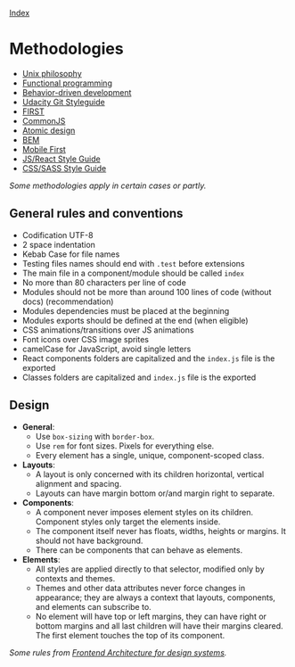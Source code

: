 [Index](./)

# Methodologies

- [Unix philosophy](https://en.wikipedia.org/wiki/Unix_philosophy)
- [Functional programming](https://en.wikipedia.org/wiki/Functional_programming)
- [Behavior-driven development](https://en.wikipedia.org/wiki/Behavior-driven_development)
- [Udacity Git Styleguide](http://udacity.github.io/git-styleguide)
- [FIRST](https://addyosmani.com/first)
- [CommonJS](http://commonjs.org)
- [Atomic design](http://atomicdesign.bradfrost.com)
- [BEM](https://en.bem.info)
- [Mobile First](http://zurb.com/word/mobile-first)
- [JS/React Style Guide](https://github.com/airbnb/javascript)
- [CSS/SASS Style Guide](https://github.com/airbnb/css)

_Some methodologies apply in certain cases or partly._

## General rules and conventions

- Codification UTF-8
- 2 space indentation
- Kebab Case for file names
- Testing files names should end with `.test` before extensions
- The main file in a component/module should be called `index`
- No more than 80 characters per line of code
- Modules should not be more than around 100 lines of code (without docs) (recommendation)
- Modules dependencies must be placed at the beginning
- Modules exports should be defined at the end (when eligible)
- CSS animations/transitions over JS animations
- Font icons over CSS image sprites
- camelCase for JavaScript, avoid single letters
- React components folders are capitalized and the `index.js` file is the exported
- Classes folders are capitalized and `index.js` file is the exported

## Design

- **General**:
  - Use `box-sizing` with `border-box`.
  - Use `rem` for font sizes. Pixels for everything else.
  - Every element has a single, unique, component-scoped class.
- **Layouts**:
  - A layout is only concerned with its children horizontal, vertical alignment and spacing.
  - Layouts can have margin bottom or/and margin right to separate.
- **Components**:
  - A component never imposes element styles on its children. Component styles only target the elements inside.
  - The component itself never has floats, widths, heights or margins. It should not have background.
  - There can be components that can behave as elements.
- **Elements**:
  - All styles are applied directly to that selector, modified only by contexts and themes.
  - Themes and other data attributes never force changes in appearance; they are always a context that layouts, components, and elements can subscribe to.
  - No element will have top or left margins, they can have right or bottom margins and all last children will have their margins cleared. The first element touches the top of its component.

_Some rules from [Frontend Architecture for design systems](http://shop.oreilly.com/product/0636920040156.do)._
